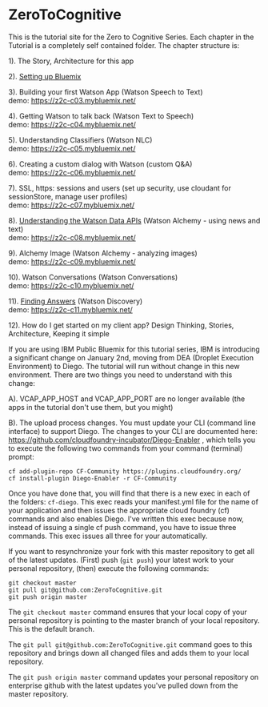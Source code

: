 # ZeroToCognitive

This is the tutorial site for the Zero to Cognitive Series. Each chapter in the Tutorial is a completely self contained folder. The chapter structure is:    


1). The Story, Architecture for this app

2). [Setting up Bluemix](./Chapter02/README.md)

3). Building your first Watson App					  (Watson Speech to Text)  
    demo: https://z2c-c03.mybluemix.net/

4). Getting Watson to talk back							  (Watson Text to Speech)  
    demo: https://z2c-c04.mybluemix.net/

5). Understanding Classifiers									(Watson NLC)  
    demo: https://z2c-c05.mybluemix.net/

6). Creating a custom dialog with Watson		  (custom Q&A)  
    demo: https://z2c-c06.mybluemix.net/

7). SSL, https: sessions and users				    (set up security, use cloudant for sessionStore, manage user profiles)  
    demo: https://z2c-c07.mybluemix.net/

8). [Understanding the Watson Data APIs](./Chapter08/README.md)		  	  (Watson Alchemy - using news and text)  
    demo: https://z2c-c08.mybluemix.net/

9). Alchemy Image				                      (Watson Alchemy - analyzing images)  
    demo: https://z2c-c09.mybluemix.net/

10). Watson Conversations                     (Watson Conversations)  
    demo: https://z2c-c10.mybluemix.net/

11). [Finding Answers](./Chapter11/README.md)                					(Watson Discovery)  
    demo: https://z2c-c11.mybluemix.net/

12). How do I get started on my client app?		Design Thinking, Stories, Architecture, Keeping it simple 

If you are using IBM Public Bluemix for this tutorial series, IBM is introducing a significant change on January 2nd, moving from DEA (Droplet Execution Environment) to Diego. The tutorial will run without change in this new environment. There are two things you need to understand with this change:

A). VCAP_APP_HOST and VCAP_APP_PORT are no longer available (the apps in the tutorial don't use them, but you might)

B). The upload process changes. You must update your CLI (command line interface) to support Diego. The changes to your CLI are documented here: https://github.com/cloudfoundry-incubator/Diego-Enabler , which tells you to execute the following two commands from your command (terminal) prompt:

    cf add-plugin-repo CF-Community https://plugins.cloudfoundry.org/
    cf install-plugin Diego-Enabler -r CF-Community

Once you have done that, you will find that there is a new exec in each of the folders: `cf-diego`. This exec reads your manifest.yml file for the name of your application and then issues the appropriate cloud foundry (cf) commands and also enables Diego. I've written this exec because now, instead of issuing a single cf push command, you have to issue three commands. This exec issues all three for your automatically.

If you want to resynchronize your fork with this master repository to get all of the latest updates. (First) push (`git push`) your latest work to your personal repository, (then) execute the following commands:

    git checkout master
    git pull git@github.com:ZeroToCognitive.git
    git push origin master

The `git checkout master` command ensures that your local copy of your personal repository is pointing to the master branch of your local repository. This is the default branch.

The `git pull git@github.com:ZeroToCognitive.git` command goes to this repository and brings down all changed files and adds them to your local repository.

The `git push origin master` command updates your personal repository on enterprise github with the latest updates you've pulled down from the master repository.
